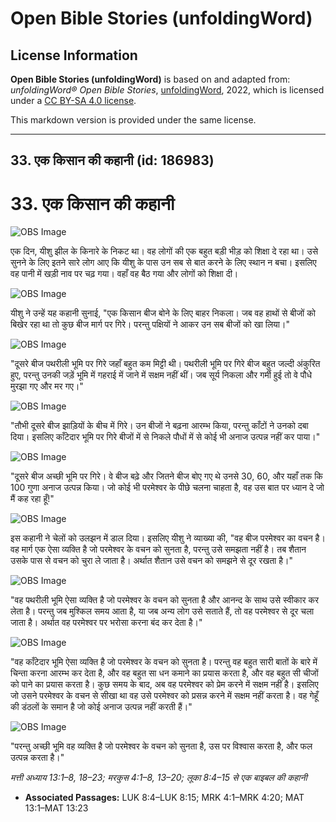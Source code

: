 # Open Bible Stories (unfoldingWord)

## License Information

**Open Bible Stories (unfoldingWord)** is based on and adapted from: _unfoldingWord® Open Bible Stories_, [unfoldingWord](https://unfoldingword.org/utw), 2022, which is licensed under a [CC BY-SA 4.0 license](https://creativecommons.org/licenses/by-sa/4.0/legalcode.en).

This markdown version is provided under the same license.



--------------------------------

## 33. एक किसान की कहानी (id: 186983)

33\. एक किसान की कहानी
======================

![OBS Image](https://cdn.aquifer.bible/aquifer-content/resources/UWOBS/jpg/360px/obs-en-33-01.jpg)

एक दिन, यीशु झील के किनारे के निकट था। वह लोगों की एक बहुत बड़ी भीड़ को शिक्षा दे रहा था। उसे सुनने के लिए इतने सारे लोग आए कि यीशु के पास उन सब से बात करने के लिए स्थान न बचा। इसलिए वह पानी में खड़ी नाव पर चढ़ गया। वहाँ वह बैठ गया और लोगों को शिक्षा दी।

![OBS Image](https://cdn.aquifer.bible/aquifer-content/resources/UWOBS/jpg/360px/obs-en-33-02.jpg)

यीशु ने उन्हें यह कहानी सुनाई, "एक किसान बीज बोने के लिए बाहर निकला। जब वह हाथों से बीजों को बिखेर रहा था तो कुछ बीज मार्ग पर गिरे। परन्तु पक्षियों ने आकर उन सब बीजों को खा लिया।"

![OBS Image](https://cdn.aquifer.bible/aquifer-content/resources/UWOBS/jpg/360px/obs-en-33-03.jpg)

"दूसरे बीज पथरीली भूमि पर गिरे जहाँ बहुत कम मिट्टी थी। पथरीली भूमि पर गिरे बीज बहुत जल्दी अंकुरित हुए, परन्तु उनकी जड़ें भूमि में गहराई में जाने में सक्षम नहीं थीं। जब सूर्य निकला और गर्मी हुई तो वे पौधे मुरझा गए और मर गए।"

![OBS Image](https://cdn.aquifer.bible/aquifer-content/resources/UWOBS/jpg/360px/obs-en-33-04.jpg)

"तौभी दूसरे बीज झाड़ियों के बीच में गिरे। उन बीजों ने बढ़ना आरम्भ किया, परन्तु काँटों ने उनको दबा दिया। इसलिए काँटेदार भूमि पर गिरे बीजों में से निकले पौधों में से कोई भी अनाज उत्पन्न नहीं कर पाया।"

![OBS Image](https://cdn.aquifer.bible/aquifer-content/resources/UWOBS/jpg/360px/obs-en-33-05.jpg)

"दूसरे बीज अच्छी भूमि पर गिरे। वे बीज बढ़े और जितने बीज बोए गए थे उनसे 30, 60, और यहाँ तक कि 100 गुणा अनाज उत्पन्न किया। जो कोई भी परमेश्वर के पीछे चलना चाहता है, वह उस बात पर ध्यान दे जो मैं कह रहा हूँ!"

![OBS Image](https://cdn.aquifer.bible/aquifer-content/resources/UWOBS/jpg/360px/obs-en-33-06.jpg)

इस कहानी ने चेलों को उलझन में डाल दिया। इसलिए यीशु ने व्याख्या की, "वह बीज परमेश्वर का वचन है। वह मार्ग एक ऐसा व्यक्ति है जो परमेश्वर के वचन को सुनता है, परन्तु उसे समझता नहीं है। तब शैतान उसके पास से वचन को चुरा ले जाता है। अर्थात शैतान उसे वचन को समझने से दूर रखता है।"

![OBS Image](https://cdn.aquifer.bible/aquifer-content/resources/UWOBS/jpg/360px/obs-en-33-07.jpg)

"वह पथरीली भूमि ऐसा व्यक्ति है जो परमेश्वर के वचन को सुनता है और आनन्द के साथ उसे स्वीकार कर लेता है। परन्तु जब मुश्किल समय आता है, या जब अन्य लोग उसे सताते हैं, तो वह परमेश्वर से दूर चला जाता है। अर्थात वह परमेश्वर पर भरोसा करना बंद कर देता है।"

![OBS Image](https://cdn.aquifer.bible/aquifer-content/resources/UWOBS/jpg/360px/obs-en-33-08.jpg)

"वह काँटेदार भूमि ऐसा व्यक्ति है जो परमेश्वर के वचन को सुनता है। परन्तु वह बहुत सारी बातों के बारे में चिन्ता करना आरम्भ कर देता है, और वह बहुत सा धन कमाने का प्रयास करता है, और वह बहुत सी चीजों को पाने का प्रयास करता है। कुछ समय के बाद, अब वह परमेश्वर को प्रेम करने में सक्षम नहीं है। इसलिए जो उसने परमेश्वर के वचन से सीखा था वह उसे परमेश्वर को प्रसन्न करने में सक्षम नहीं करता है। वह गेहूँ की डंठलों के समान है जो कोई अनाज उत्पन्न नहीं करती हैं।"

![OBS Image](https://cdn.aquifer.bible/aquifer-content/resources/UWOBS/jpg/360px/obs-en-33-09.jpg)

"परन्तु अच्छी भूमि वह व्यक्ति है जो परमेश्वर के वचन को सुनता है, उस पर विश्वास करता है, और फल उत्पन्न करता है।"

*मत्ती अध्याय 13:1–8, 18–23; मरकुस 4:1–8, 13–20; लूका 8:4–15 से एक बाइबल की कहानी*

* **Associated Passages:** LUK 8:4–LUK 8:15; MRK 4:1–MRK 4:20; MAT 13:1–MAT 13:23

